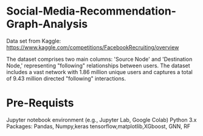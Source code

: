 # Social-Media-Recommendation-Graph-Analysis

Data set from Kaggle: https://www.kaggle.com/competitions/FacebookRecruiting/overview

The dataset comprises two main columns: 'Source Node' and 'Destination Node,' representing "following" relationships between users.
The dataset includes a vast network with 1.86 million unique users and captures a total of 9.43 million directed "following" interactions.

# Pre-Requists
Jupyter notebook environment (e.g., Jupyter Lab, Google Colab) Python 3.x Packages: Pandas, Numpy,keras tensorflow,matplotlib,XGboost, GNN, RF
